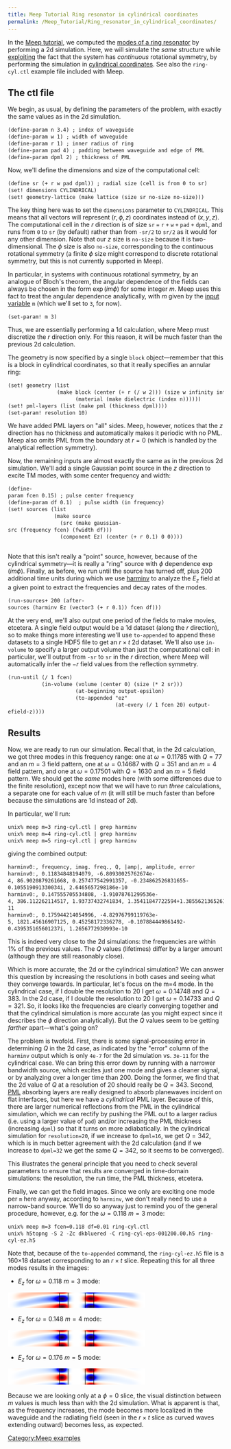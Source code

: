 ```yaml
---
title: Meep Tutorial Ring resonator in cylindrical coordinates
permalink: /Meep_Tutorial/Ring_resonator_in_cylindrical_coordinates/
---
```


In the [Meep tutorial](Meep_Tutorial.md), we computed the [modes of a ring resonator](Meep_Tutorial#Modes_of_a_ring_resonator.md) by performing a 2d simulation. Here, we will simulate the *same* structure while [exploiting](Exploiting_symmetry_in_Meep.md) the fact that the system has *continuous* rotational symmetry, by performing the simulation in [cylindrical coordinates](Cylindrical_coordinates_in_Meep.md). See also the `ring-cyl.ctl` example file included with Meep.

The ctl file
------------

We begin, as usual, by defining the parameters of the problem, with exactly the same values as in the 2d simulation.

```
(define-param n 3.4) ; index of waveguide
(define-param w 1) ; width of waveguide
(define-param r 1) ; inner radius of ring
(define-param pad 4) ; padding between waveguide and edge of PML
(define-param dpml 2) ; thickness of PML
```


Now, we'll define the dimensions and size of the computational cell:

```
(define sr (+ r w pad dpml)) ; radial size (cell is from 0 to sr)
(set! dimensions CYLINDRICAL)
(set! geometry-lattice (make lattice (size sr no-size no-size)))
```


The key thing here was to set the `dimensions` parameter to `CYLINDRICAL`. This means that all vectors will represent $(r,\phi,z)$ coordinates instead of $(x,y,z)$. The computational cell in the $r$ direction is of size `sr` `=` `r` `+` `w` `+` `pad` `+` `dpml`, and runs from `0` to `sr` (by default) rather than from `-sr/2` to `sr/2` as it would for any other dimension. Note that our $z$ size is `no-size` because it is two-dimensional. The $\phi$ size is also `no-size`, corresponding to the continuous rotational symmetry (a finite $\phi$ size might correspond to discrete rotational symmetry, but this is not currently supported in Meep).

In particular, in systems with continuous rotational symmetry, by an analogue of Bloch's theorem, the angular dependence of the fields can always be chosen in the form $\exp(i m \phi)$ for some integer $m$. Meep uses this fact to treat the angular dependence analytically, with $m$ given by the [input variable](Meep_Reference#Input_variables.md) `m` (which we'll set to `3`, for now).

```
(set-param! m 3)
```


Thus, we are essentially performing a 1d calculation, where Meep must discretize the $r$ direction only. For this reason, it will be much faster than the previous 2d calculation.

The geometry is now specified by a single `block` object—remember that this is a block in cylindrical coordinates, so that it really specifies an annular ring:

```
(set! geometry (list
                (make block (center (+ r (/ w 2))) (size w infinity infinity)
                      (material (make dielectric (index n))))))
(set! pml-layers (list (make pml (thickness dpml))))
(set-param! resolution 10)
```


We have added PML layers on "all" sides. Meep, however, notices that the $z$ direction has no thickness and automatically makes it periodic with no PML. Meep also omits PML from the boundary at $r=0$ (which is handled by the analytical reflection symmetry).

Now, the remaining inputs are almost exactly the same as in the previous 2d simulation. We'll add a single Gaussian point source in the $z$ direction to excite TM modes, with some center frequency and width:

```
(define-param fcen 0.15) ; pulse center frequency                            
(define-param df 0.1)  ; pulse width (in frequency) 
(set! sources (list
               (make source
                 (src (make gaussian-src (frequency fcen) (fwidth df)))
                 (component Ez) (center (+ r 0.1) 0 0))))
              
```


Note that this isn't really a "point" source, however, because of the cylindrical symmetry—it is really a "ring" source with $\phi$ dependence $\exp(i m \phi)$. Finally, as before, we run until the source has turned off, plus 200 additional time units during which we use [harminv](http://ab-initio.mit.edu/wiki/index.php/harminv) to analyze the $E_z$ field at a given point to extract the frequencies and decay rates of the modes.

```
(run-sources+ 200 (after-sources (harminv Ez (vector3 (+ r 0.1)) fcen df)))
```


At the very end, we'll also output one period of the fields to make movies, etcetera. A single field output would be a 1d dataset (along the $r$ direction), so to make things more interesting we'll use `to-appended` to append these datasets to a single HDF5 file to get an $r \times t$ 2d dataset. We'll also use `in-volume` to specify a larger output volume than just the computational cell: in particular, we'll output from `-sr` to `sr` in the $r$ direction, where Meep will automatically infer the $-r$ field values from the reflection symmetry.

```
(run-until (/ 1 fcen) 
           (in-volume (volume (center 0) (size (* 2 sr)))
                      (at-beginning output-epsilon)
                      (to-appended "ez" 
                                   (at-every (/ 1 fcen 20) output-efield-z))))
```


Results
-------

Now, we are ready to run our simulation. Recall that, in the 2d calculation, we got three modes in this frequency range: one at $\omega=0.11785$ with $Q=77$ and an $m=3$ field pattern, one at $\omega=0.14687$ with $Q=351$ and an $m=4$ field pattern, and one at $\omega=0.17501$ with $Q=1630$ and an $m=5$ field pattern. We should get the *same* modes here (with some differences due to the finite resolution), except now that we will have to run *three* calculations, a separate one for each value of $m$ (it will still be much faster than before because the simulations are 1d instead of 2d).

In particular, we'll run:

```
unix% meep m=3 ring-cyl.ctl | grep harminv
unix% meep m=4 ring-cyl.ctl | grep harminv
unix% meep m=5 ring-cyl.ctl | grep harminv
```


giving the combined output:

```
harminv0:, frequency, imag. freq., Q, |amp|, amplitude, error
harminv0:, 0.11834848194079, -6.80930025762674e-4, 86.9020879261668, 0.257477542991357, -0.234862526831655-0.105519091330034i, 2.6465657298186e-10
harminv0:, 0.147555705534808, -1.91078761299536e-4, 386.112262114517, 1.93737432741834, 1.35411847722594+1.38556213652616i, 2.73521325130449e-11
harminv0:, 0.175944214054996, -4.82976799119763e-5, 1821.45616907125, 0.45258172336278, -0.107884449861492-0.439535165601237i, 1.2656772930993e-10
```


This is indeed very close to the 2d simulations: the frequencies are within 1% of the previous values. The $Q$ values (lifetimes) differ by a larger amount (although they are still reasonably close).

Which is more accurate, the 2d or the cylindrical simulation? We can answer this question by increasing the resolutions in both cases and seeing what they converge towards. In particular, let's focus on the m=4 mode. In the cylindrical case, if I double the resolution to 20 I get $\omega=0.14748$ and $Q=383$. In the 2d case, if I double the resolution to 20 I get $\omega=0.14733$ and $Q=321$. So, it looks like the frequencies are clearly converging together and that the cylindrical simulation is more accurate (as you might expect since it describes the $\phi$ direction analytically). But the $Q$ values seem to be getting *farther* apart—what's going on?

The problem is twofold. First, there is some signal-processing error in determining $Q$ in the 2d case, as indicated by the "error" column of the `harminv` output which is only `4e-7` for the 2d simulation vs. `3e-11` for the cylindrical case. We can bring this error down by running with a narrower bandwidth source, which excites just one mode and gives a cleaner signal, or by analyzing over a longer time than 200. Doing the former, we find that the 2d value of $Q$ at a resolution of 20 should really be $Q=343$. Second, [PML](Perfectly_matched_layer.md) absorbing layers are really designed to absorb planewaves incident on flat interfaces, but here we have a *cylindrical* PML layer. Because of this, there are larger numerical reflections from the PML in the cylindrical simulation, which we can rectify by pushing the PML out to a larger radius (i.e. using a larger value of `pad`) and/or increasing the PML thickness (increasing `dpml`) so that it turns on more adiabatically. In the cylindrical simulation for `resolution=20`, if we increase to `dpml=16`, we get $Q=342$, which is in much better agreement with the 2d calculation (and if we increase to `dpml=32` we get the same $Q=342$, so it seems to be converged).

This illustrates the general principle that you need to check several parameters to ensure that results are converged in time-domain simulations: the resolution, the run time, the PML thickness, etcetera.

Finally, we can get the field images. Since we only are exciting one mode per `m` here anyway, according to `harminv`, we don't really need to use a narrow-band source. We'll do so anyway just to remind you of the general procedure, however, e.g. for the $\omega=0.118$ $m=3$ mode:

```
unix% meep m=3 fcen=0.118 df=0.01 ring-cyl.ctl
unix% h5topng -S 2 -Zc dkbluered -C ring-cyl-eps-001200.00.h5 ring-cyl-ez.h5
```


Note that, because of the `to-appended` command, the `ring-cyl-ez.h5` file is a 160×18 dataset corresponding to an $r \times t$ slice. Repeating this for all three modes results in the images:

+ $E_z$ for $\omega=0.118$ $m=3$ mode:

![center](../images/Ring-cyl-ez-0.118.png)


+ $E_z$ for $\omega=0.148$ $m=4$ mode: 

![center](../images/Ring-cyl-ez-0.148.png)


+ $E_z$ for $\omega=0.176$ $m=5$ mode:

![center](../images/Ring-cyl-ez-0.176.png)

Because we are looking only at a $\phi=0$ slice, the visual distinction between $m$ values is much less than with the 2d simulation. What is apparent is that, as the frequency increases, the mode becomes more localized in the waveguide and the radiating field (seen in the $r \times t$ slice as curved waves extending outward) becomes less, as expected.

[Category:Meep examples](Meep_examples.md)

